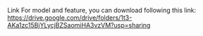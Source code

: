 Link For model and feature, you can download following this link:
  https://drive.google.com/drive/folders/1t3-AKa1zc15BjYLycjBZSaomiHA3vzVM?usp=sharing 
